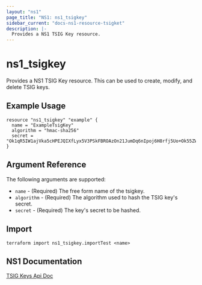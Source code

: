 ```yaml
---
layout: "ns1"
page_title: "NS1: ns1_tsigkey"
sidebar_current: "docs-ns1-resource-tsigket"
description: |-
  Provides a NS1 TSIG Key resource.
---
```


# ns1\_tsigkey

Provides a NS1 TSIG Key resource. This can be used to create, modify, and delete TSIG keys.

## Example Usage

```hcl
resource "ns1_tsigkey" "example" {
  name = "ExampleTsigKey"
  algorithm = "hmac-sha256"
  secret = "Ok1qR5IW1ajVka5cHPEJQIXfLyx5V3PSkFBROAzOn21JumDq6nIpoj6H8rfj5Uo+Ok55ZWQ0Wgrf302fDscHLA=="
}
```
## Argument Reference

The following arguments are supported:

* `name` - (Required) The free form name of the tsigkey.
* `algorithm` - (Required) The algorithm used to hash the TSIG key's secret.
* `secret` - (Required) The key's secret to be hashed.

## Import

`terraform import ns1_tsigkey.importTest <name>`

## NS1 Documentation

[TSIG Keys Api Doc](https://ns1.com/api/#tsig)
